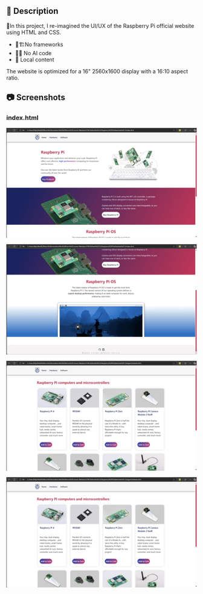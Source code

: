## 📄 Description

🍓In this project, I re-imagined the UI/UX of the Raspberry Pi official website using HTML and CSS.

* 🚫🏗️No frameworks
* 🚫🤖 No AI code 
* 📁 Local content

The website is optimized for a 16" 2560x1600 display with a 16:10 aspect ratio.

## 📷 Screenshots

### index.html
![Screenshot1](screenshots/Screenshot1.webp)

![Screenshot2](screenshots/Screenshot2.webp)

![Screenshot3](screenshots/Screenshot3.webp)

![Screenshot4](screenshots/Screenshot3.webp)


  





